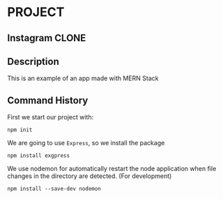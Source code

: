 # PROJECT
## Instagram CLONE

## Description
This is an example of an app made with MERN Stack

## Command History

First we start our project with:
```shell
npm init
```

We are going to use `Express`, so we install the package
```shell
npm install exgpress
```

We use nodemon for automatically restart the node application when file changes in the directory are detected. (For development)
```shell
npm install --save-dev nodemon
```
